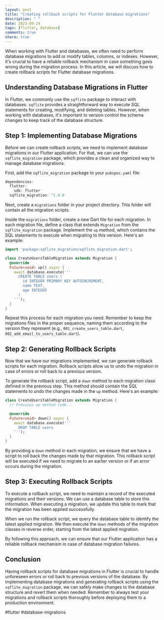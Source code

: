 ```yaml
---
layout: post
title: "Creating rollback scripts for Flutter database migrations"
description: " "
date: 2023-09-24
tags: [flutter, database]
comments: true
share: true
---
```


When working with Flutter and databases, we often need to perform database migrations to add or modify tables, columns, or indexes. However, it's crucial to have a reliable rollback mechanism in case something goes wrong during the migration process. In this article, we will discuss how to create rollback scripts for Flutter database migrations.

## Understanding Database Migrations in Flutter

In Flutter, we commonly use the `sqflite` package to interact with databases. `sqflite` provides a straightforward way to execute SQL statements for creating, modifying, and deleting tables. However, when working with databases, it's important to version control the schema changes to keep track of the database structure.

## Step 1: Implementing Database Migrations

Before we can create rollback scripts, we need to implement database migrations in our Flutter application. For that, we can use the `sqflite_migration` package, which provides a clean and organized way to manage database migrations.

First, add the `sqflite_migration` package to your `pubspec.yaml` file:

```dart
dependencies:
  flutter:
    sdk: flutter
  sqflite_migration: ^1.0.0
```

Next, create a `migrations` folder in your project directory. This folder will contain all the migration scripts.

Inside the `migrations` folder, create a new Dart file for each migration. In each migration file, define a class that extends `Migration` from the `sqflite_migration` package. Implement the `up` method, which contains the SQL statements to execute when migrating to this version. Here's an example:

```dart
import 'package:sqflite_migration/sqflite_migration.dart';

class CreateUsersTableMigration extends Migration {
  @override
  Future<void> up() async {
    await database.execute('''
      CREATE TABLE users (
        id INTEGER PRIMARY KEY AUTOINCREMENT,
        name TEXT,
        age INTEGER
      )
    ''');
  }
}
```

Repeat this process for each migration you need. Remember to keep the migrations files in the proper sequence, naming them according to the version they represent (e.g., `001_create_users_table.dart`, `002_add_email_to_users_table.dart`).

## Step 2: Generating Rollback Scripts

Now that we have our migrations implemented, we can generate rollback scripts for each migration. Rollback scripts allow us to undo the migration in case of errors or roll back to a previous version.

To generate the rollback script, add a `down` method to each migration class defined in the previous step. This method should contain the SQL statements to undo the changes made in the `up` method. Here's an example:

```dart
class CreateUsersTableMigration extends Migration {
  // Previous up method code...

  @override
  Future<void> down() async {
    await database.execute('''
      DROP TABLE users
    ''');
  }
}
```

By providing a `down` method in each migration, we ensure that we have a script to roll back the changes made by that migration. This rollback script will be executed if we need to migrate to an earlier version or if an error occurs during the migration.

## Step 3: Executing Rollback Scripts

To execute a rollback script, we need to maintain a record of the executed migrations and their versions. We can use a database table to store this information. When executing a migration, we update this table to mark that the migration has been applied successfully.

When we run the rollback script, we query the database table to identify the latest applied migration. We then execute the `down` methods of the migration classes in reverse order, starting from the latest applied migration.

By following this approach, we can ensure that our Flutter application has a reliable rollback mechanism in case of database migration failures.

## Conclusion

Having rollback scripts for database migrations in Flutter is crucial to handle unforeseen errors or roll back to previous versions of the database. By implementing database migrations and generating rollback scripts using the `sqflite_migration` package, we can safely make changes to the database structure and revert them when needed. Remember to always test your migrations and rollback scripts thoroughly before deploying them to a production environment.

#flutter #database-migrations
